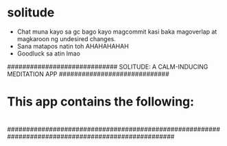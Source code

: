 # solitude

- Chat muna kayo sa gc bago kayo magcommit kasi baka magoverlap at magkaroon ng undesired changes.
- Sana matapos natin toh AHAHAHAHAH
- Goodluck sa atin lmao

############################# SOLITUDE: A CALM-INDUCING MEDITATION APP #############################
# This app contains the following:                                                                 #
#                                                                                                  #
#                                                                                                  #
#                                                                                                  #
#                                                                                                  #
#                                                                                                  #
#                                                                                                  #
#                                                                                                  #
#                                                                                                  #
#                                                                                                  #
#                                                                                                  #
####################################################################################################
